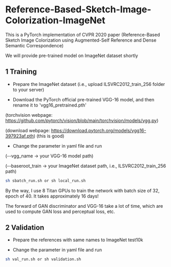 # Reference-Based-Sketch-Image-Colorization-ImageNet

This is a PyTorch implementation of CVPR 2020 paper (Reference-Based Sketch Image Colorization using Augmented-Self Reference and Dense Semantic Correspondence)

We will provide pre-trained model on ImageNet dataset shortly

## 1 Training

- Prepare the ImageNet dataset (i.e., upload ILSVRC2012_train_256 folder to your server)

- Download the PyTorch official pre-trained VGG-16 model, and then rename it to 'vgg16_pretrained.pth'

(torchvision webpage: https://github.com/pytorch/vision/blob/main/torchvision/models/vgg.py)

(download webpage: https://download.pytorch.org/models/vgg16-397923af.pth) (this is good)

- Change the parameter in yaml file and run

(--vgg_name -> your VGG-16 model path)

(--baseroot_train -> your ImageNet dataset path, i.e., ILSVRC2012_train_256 path)

```bash
sh sbatch_run.sh or sh local_run.sh
```

By the way, I use 8 Titan GPUs to train the network with batch size of 32, epoch of 40. It takes approximately 16 days!

The forward of GAN discriminator and VGG-16 take a lot of time, which are used to compute GAN loss and perceptual loss, etc.

## 2 Validation

- Prepare the references with same names to ImageNet test10k

- Change the parameter in yaml file and run

```bash
sh val_run.sh or sh validation.sh
```
